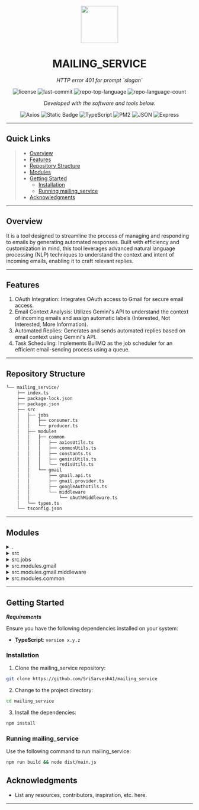 <p align="center">
  <img src="https://cdn-icons-png.flaticon.com/512/6295/6295417.png" width="100" />
</p>
<p align="center">
    <h1 align="center">MAILING_SERVICE</h1>
</p>
<p align="center">
    <em>HTTP error 401 for prompt `slogan`</em>
</p>
<p align="center">
	<img src="https://img.shields.io/github/license/SriSarveshA1/mailing_service?style=flat&color=0080ff" alt="license">
	<img src="https://img.shields.io/github/last-commit/SriSarveshA1/mailing_service?style=flat&logo=git&logoColor=white&color=0080ff" alt="last-commit">
	<img src="https://img.shields.io/github/languages/top/SriSarveshA1/mailing_service?style=flat&color=0080ff" alt="repo-top-language">
	<img src="https://img.shields.io/github/languages/count/SriSarveshA1/mailing_service?style=flat&color=0080ff" alt="repo-language-count">
<p>
<p align="center">
		<em>Developed with the software and tools below.</em>
</p>
<p align="center">
	<img src="https://img.shields.io/badge/Axios-5A29E4.svg?style=flat&logo=Axios&logoColor=white" alt="Axios">
  <img alt="Static Badge" src="https://img.shields.io/badge/google-gemini-icon">
	<img src="https://img.shields.io/badge/TypeScript-3178C6.svg?style=flat&logo=TypeScript&logoColor=white" alt="TypeScript">
	<img src="https://img.shields.io/badge/PM2-2B037A.svg?style=flat&logo=PM2&logoColor=white" alt="PM2">
	<img src="https://img.shields.io/badge/JSON-000000.svg?style=flat&logo=JSON&logoColor=white" alt="JSON">
	<img src="https://img.shields.io/badge/Express-000000.svg?style=flat&logo=Express&logoColor=white" alt="Express">
</p>
<hr>

##  Quick Links

> - [ Overview](#-overview)
> - [ Features](#-features)
> - [ Repository Structure](#-repository-structure)
> - [ Modules](#-modules)
> - [ Getting Started](#-getting-started)
>   - [ Installation](#-installation)
>   - [ Running mailing_service](#-running-mailing_service)
> - [ Acknowledgments](#-acknowledgments)

---

##  Overview

It is a tool designed to streamline the process of managing and responding to emails by generating automated responses. Built with efficiency and customization in mind, this tool leverages advanced natural language processing (NLP) techniques to understand the context and intent of incoming emails, enabling it to craft relevant replies.

---

##  Features

1. OAuth Integration: Integrates OAuth access to Gmail for secure email access.
2. Email Context Analysis: Utilizes Gemini's API to understand the context of incoming emails and assign automatic labels (Interested, Not Interested, More Information).
3. Automated Replies: Generates and sends automated replies based on email context using Gemini's API.
4. Task Scheduling: Implements BullMQ as the job scheduler for an efficient email-sending process using a queue.

---

##  Repository Structure

```sh
└── mailing_service/
    ├── index.ts
    ├── package-lock.json
    ├── package.json
    ├── src
    │   ├── jobs
    │   │   ├── consumer.ts
    │   │   └── producer.ts
    │   ├── modules
    │   │   ├── common
    │   │   │   ├── axiosUtils.ts
    │   │   │   ├── commonUtils.ts
    │   │   │   ├── constants.ts
    │   │   │   ├── geminiUtils.ts
    │   │   │   └── redisUtils.ts
    │   │   └── gmail
    │   │       ├── gmail.api.ts
    │   │       ├── gmail.provider.ts
    │   │       ├── googleAuthUtils.ts
    │   │       └── middleware
    │   │           └── oAuthMiddleware.ts
    │   └── types.ts
    └── tsconfig.json
```

---

##  Modules

<details closed><summary>.</summary>

| File                                                                                               | Summary                                       |
| ---                                                                                                | ---                                           |
| [tsconfig.json](https://github.com/SriSarveshA1/mailing_service/blob/master/tsconfig.json)         | Specifies the root files and the compiler options required to compile a TypeScript project.     |
| [package.json](https://github.com/SriSarveshA1/mailing_service/blob/master/package.json)           | Specifies metadata, dependencies, scripts, and configurations required for the project.     |
| [index.ts](https://github.com/SriSarveshA1/mailing_service/blob/master/index.ts)                   | It is the entry point of our express application |
| [package-lock.json](https://github.com/SriSarveshA1/mailing_service/blob/master/package-lock.json) | It contains installations of project dependencies by locking down their versions and maintaining a snapshot of the entire dependency tree.|

</details>

<details closed><summary>src</summary>

| File                                                                                 | Summary                                  |
| ---                                                                                  | ---                                      |
| [types.ts](https://github.com/SriSarveshA1/mailing_service/blob/master/src/types.ts) | HTTP error 401 for prompt `src/types.ts` |

</details>

<details closed><summary>src.jobs</summary>

| File                                                                                            | Summary                                          |
| ---                                                                                             | ---                                              |
| [consumer.ts](https://github.com/SriSarveshA1/mailing_service/blob/master/src/jobs/consumer.ts) | HTTP error 401 for prompt `src/jobs/consumer.ts` |
| [producer.ts](https://github.com/SriSarveshA1/mailing_service/blob/master/src/jobs/producer.ts) | HTTP error 401 for prompt `src/jobs/producer.ts` |

</details>

<details closed><summary>src.modules.gmail</summary>

| File                                                                                                                   | Summary                                                          |
| ---                                                                                                                    | ---                                                              |
| [gmail.api.ts](https://github.com/SriSarveshA1/mailing_service/blob/master/src/modules/gmail/gmail.api.ts)             | HTTP error 401 for prompt `src/modules/gmail/gmail.api.ts`       |
| [googleAuthUtils.ts](https://github.com/SriSarveshA1/mailing_service/blob/master/src/modules/gmail/googleAuthUtils.ts) | HTTP error 401 for prompt `src/modules/gmail/googleAuthUtils.ts` |
| [gmail.provider.ts](https://github.com/SriSarveshA1/mailing_service/blob/master/src/modules/gmail/gmail.provider.ts)   | HTTP error 401 for prompt `src/modules/gmail/gmail.provider.ts`  |

</details>

<details closed><summary>src.modules.gmail.middleware</summary>

| File                                                                                                                              | Summary                                                                     |
| ---                                                                                                                               | ---                                                                         |
| [oAuthMiddleware.ts](https://github.com/SriSarveshA1/mailing_service/blob/master/src/modules/gmail/middleware/oAuthMiddleware.ts) | HTTP error 401 for prompt `src/modules/gmail/middleware/oAuthMiddleware.ts` |

</details>

<details closed><summary>src.modules.common</summary>

| File                                                                                                            | Summary                                                       |
| ---                                                                                                             | ---                                                           |
| [redisUtils.ts](https://github.com/SriSarveshA1/mailing_service/blob/master/src/modules/common/redisUtils.ts)   | HTTP error 401 for prompt `src/modules/common/redisUtils.ts`  |
| [axiosUtils.ts](https://github.com/SriSarveshA1/mailing_service/blob/master/src/modules/common/axiosUtils.ts)   | HTTP error 401 for prompt `src/modules/common/axiosUtils.ts`  |
| [constants.ts](https://github.com/SriSarveshA1/mailing_service/blob/master/src/modules/common/constants.ts)     | HTTP error 401 for prompt `src/modules/common/constants.ts`   |
| [commonUtils.ts](https://github.com/SriSarveshA1/mailing_service/blob/master/src/modules/common/commonUtils.ts) | HTTP error 401 for prompt `src/modules/common/commonUtils.ts` |
| [geminiUtils.ts](https://github.com/SriSarveshA1/mailing_service/blob/master/src/modules/common/geminiUtils.ts) | HTTP error 401 for prompt `src/modules/common/geminiUtils.ts` |

</details>

---

##  Getting Started

***Requirements***

Ensure you have the following dependencies installed on your system:

* **TypeScript**: `version x.y.z`

###  Installation

1. Clone the mailing_service repository:

```sh
git clone https://github.com/SriSarveshA1/mailing_service
```

2. Change to the project directory:

```sh
cd mailing_service
```

3. Install the dependencies:

```sh
npm install
```

###  Running mailing_service

Use the following command to run mailing_service:

```sh
npm run build && node dist/main.js
```

##  Acknowledgments

- List any resources, contributors, inspiration, etc. here.
---
